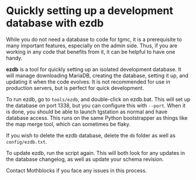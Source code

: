 # Quickly setting up a development database with ezdb
While you do not need a database to code for tgmc, it is a prerequisite to many important features, especially on the admin side. Thus, if you are working in any code that benefits from it, it can be helpful to have one handy.

**ezdb** is a tool for quickly setting up an isolated development database. It will manage downloading MariaDB, creating the database, setting it up, and updating it when the code evolves. It is not recommended for use in production servers, but is perfect for quick development.

To run ezdb, go to `tools/ezdb`, and double-click on ezdb.bat. This will set up the database on port 1338, but you can configure this with `--port`. When it is done, you should be able to launch tgstation as normal and have database access. This runs on the same Python bootstrapper as things like the map merge tool, which can sometimes be flaky.

If you wish to delete the ezdb database, delete the `db` folder as well as `config/ezdb.txt`.

To update ezdb, run the script again. This will both look for any updates in the database changelog, as well as update your schema revision.

Contact Mothblocks if you face any issues in this process.

